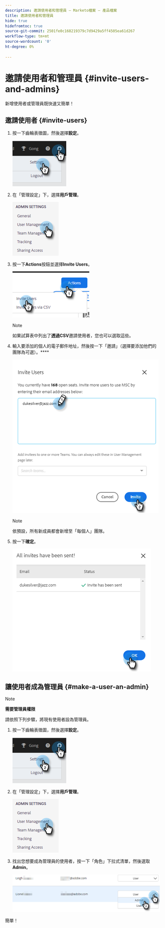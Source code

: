 ```yaml
---
description: 邀請使用者和管理員 — Marketo檔案 — 產品檔案
title: 邀請使用者和管理員
hide: true
hidefromtoc: true
source-git-commit: 2501fe0c168219379c7d9429a5ff4505ea61d267
workflow-type: tm+mt
source-wordcount: '0'
ht-degree: 0%

---
```


# 邀請使用者和管理員 {#invite-users-and-admins}

新增使用者或管理員既快速又簡單！

## 邀請使用者 {#invite-users}

1. 按一下齒輪表徵圖，然後選擇&#x200B;**設定**。

   ![](assets/invite-users-and-admins-1.png)

1. 在「管理設定」下，選擇&#x200B;**用戶管理**。

   ![](assets/invite-users-and-admins-2.png)

1. 按一下&#x200B;**Actions**&#x200B;按鈕並選擇&#x200B;**Invite Users**。

   ![](assets/invite-users-and-admins-3.png)

   >[!NOTE]
   >
   >如果試算表中列出了&#x200B;**透過CSV**&#x200B;邀請使用者，您也可以選取這些。

1. 輸入要添加的個人的電子郵件地址，然後按一下「邀請」（選擇要添加他們的團隊為可選）。****

   ![](assets/invite-users-and-admins-4.png)

   >[!NOTE]
   >
   >依預設，所有新成員都會新增至「每個人」團隊。

1. 按一下&#x200B;**確定**。

   ![](assets/invite-users-and-admins-5.png)

## 讓使用者成為管理員 {#make-a-user-an-admin}

>[!NOTE]
>
>**需要管理員權限**

請依照下列步驟，將現有使用者設為管理員。

1. 按一下齒輪表徵圖，然後選擇&#x200B;**設定**。

   ![](assets/invite-users-and-admins-6.png)

1. 在「管理設定」下，選擇&#x200B;**用戶管理**。

   ![](assets/invite-users-and-admins-7.png)

1. 找出您想要成為管理員的使用者，按一下「角色」下拉式清單，然後選取&#x200B;**Admin**。

   ![](assets/invite-users-and-admins-8.png)

簡單！
